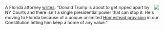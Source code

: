<img src="http://scripting.com/images/2018/02/08/trumpHead.png" border="0" align="right">A Florida attorney <a href="https://twitter.com/20thgrader/status/1190099633302839302">writes</a>: "Donald Trump is about to get ripped apart by NY Courts and there isn't a single presidential power that can stop it. He's moving to Florida because of a unique unlimited <a href="https://en.wikipedia.org/wiki/Homestead_exemption_in_Florida">Homestead provision</a> in our Constitution letting him keep a home of any value."
